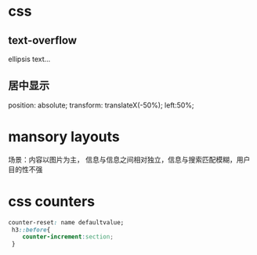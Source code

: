 
# css
## text-overflow
ellipsis text...

## 居中显示
position: absolute;
transform: translateX(-50%);
left:50%;
# mansory layouts
场景：内容以图片为主， 信息与信息之间相对独立，信息与搜索匹配模糊，用户目的性不强


# css counters
```css
counter-reset: name defaultvalue;
 h3::before{
    counter-increment:section;
 }

```
